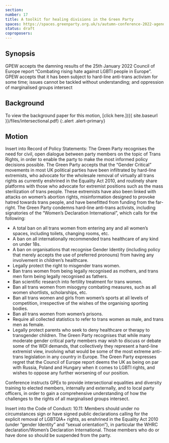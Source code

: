 ```yaml
---
section:
number: 17
title: A toolkit for healing divisions in the Green Party
spaces: https://spaces.greenparty.org.uk/s/autumn-conference-2022-agenda-forum/?contentId=102001
status: draft
coproposers:
---
```

## Synopsis
GPEW accepts the damning results of the 25th January 2022 Council of Europe report “Combating rising hate against LGBTI people in Europe”. GPEW accepts that it has been subject to hard-line anti-trans activism for some time; issues cannot be tackled without understanding; and oppression of marginalised groups intersect

## Background
To view the background paper for this motion, [click here.]({{ site.baseurl }}/files/intersectional.pdf)
{:.alert .alert-primary}

## Motion
Insert into Record of Policy Statements: The Green Party recognises the need for civil, open dialogue between party members on the topic of Trans Rights, in order to enable the party to make the most informed policy decisions possible. The Green Party accepts that the “Gender Critical” movements in most UK political parties have been infiltrated by hard-line extremists, who advocate for the wholesale removal of virtually all trans rights as currently enshrined in the Equality Act 2010, and routinely share platforms with those who advocate for extremist positions such as the mass sterilization of trans people. These extremists have also been linked with attacks on women’s abortion rights, misinformation designed to provoke hatred towards trans people, and have benefitted from funding from the far-right. The Green Party condemns hard-line anti-trans activists, including signatories of the “Women’s Declaration International”, which calls for the following:

* A total ban on all trans women from entering any and all women’s spaces, including toilets, changing rooms, etc.
* A ban on all internationally recommended trans healthcare of any kind on under 18s.
* A ban on organisations that recognise Gender Identity (including policy that merely accepts the use of preferred pronouns) from having any involvement in children’s healthcare.
* Legally protect the right to misgender trans women.
* Ban trans women from being legally recognised as mothers, and trans men form being legally recognised as fathers.
* Ban scientific research into fertility treatment for trans women.
* Ban all trans women from misogyny combating measures, such as all women shortlists, scholarships, etc.
* Ban all trans women and girls from women’s sports at all levels of competition, irrespective of the wishes of the organising sporting bodies.
* Ban all trans women from women’s prisons.
* Require all collected statistics to refer to trans women as male, and trans men as female.
* Legally protect parents who seek to deny healthcare or therapy to transgender children. The Green Party recognises that while many moderate gender critical party members may wish to discuss or debate some of the WDI demands, that collectively they represent a hard-line extremist view, involving what would be some of the most extreme anti-trans legislation in any country in Europe. The Green Party expresses regret that the Council of Europe report deems the UK as being on par with Russia, Poland and Hungary when it comes to LGBTI rights, and wishes to oppose any further worsening of our position.

Conference instructs GPEx to provide intersectional equalities and diversity training to elected members, internally and externally, and to local party officers, in order to gain a comprehensive understanding of how the challenges to the rights of all marginalised groups intersect.

Insert into the Code of Conduct: 10.11: Members should under no circumstances sign or have signed public declarations calling for the explicit removal of LGBTQIA+ rights, as enshrined in the Equality Act 2010 (under “gender Identity” and “sexual orientation”), in particular the WHRC declaration/Women’s Declaration International. Those members who do or have done so should be suspended from the party.
